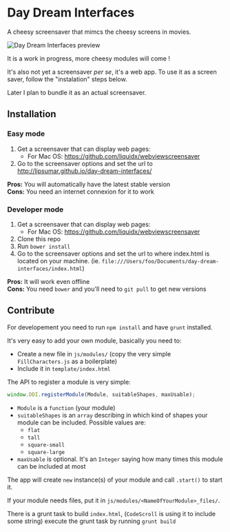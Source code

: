 # Day Dream Interfaces

A cheesy screensaver that mimcs the cheesy screens in movies.

![Day Dream Interfaces preview](https://www.dropbox.com/s/cz5zbk95fafdvyo/Capture%20d%27%C3%A9cran%202015-05-22%2018.09.21.png?dl=1)


It is a work in progress, more cheesy modules will come !

It's also not yet a screensaver _per se_, it's a web app. To use it as a screen saver, follow the "instalation" steps below.

Later I plan to bundle it as an actual screensaver.


## Installation

### Easy mode

1. Get a screensaver that can display web pages:
	* For Mac OS: https://github.com/liquidx/webviewscreensaver
2. Go to the screensaver options and set the url to http://lipsumar.github.io/day-dream-interfaces/

**Pros:** You will automatically have the latest stable version<br>
**Cons:** You need an internet connexion for it to work

### Developer mode

1. Get a screensaver that can display web pages:
	* For Mac OS: https://github.com/liquidx/webviewscreensaver
2. Clone this repo
3. Run `bower install`
4. Go to the screensaver options and set the url to where index.html is located on your machine. (ie. `file:///Users/foo/Documents/day-dream-interfaces/index.html`)

**Pros:** It will work even offline<br>
**Cons:** You need `bower` and you'll need to `git pull` to get new versions

## Contribute

For developement you need to run `npm install` and have `grunt` installed.


It's very easy to add your own module, basically you need to:

* Create a new file in `js/modules/` (copy the very simple `FillCharacters.js` as a boilerplate)
* Include it in `template/index.html`

The API to register a module is very simple:

```js
window.DDI.registerModule(Module, suitableShapes, maxUsable);
```

* `Module` is a `function` (your module)
* `suitableShapes` is an `array` describing in which kind of shapes your module can be included. Possible values are:
	* `flat`
	* `tall`
	* `square-small`
	* `square-large`
* `maxUsable` is optional. It's an `Integer` saying how many times this module can be included at most

The app will create `new` instance(s) of your module and call `.start()` to start it.


If your module needs files, put it in `js/modules/<NameOfYourModule>_files/`.

There is a grunt task to build `index.html`, (`CodeScroll` is using it to include some string) execute the grunt task by running `grunt build`
